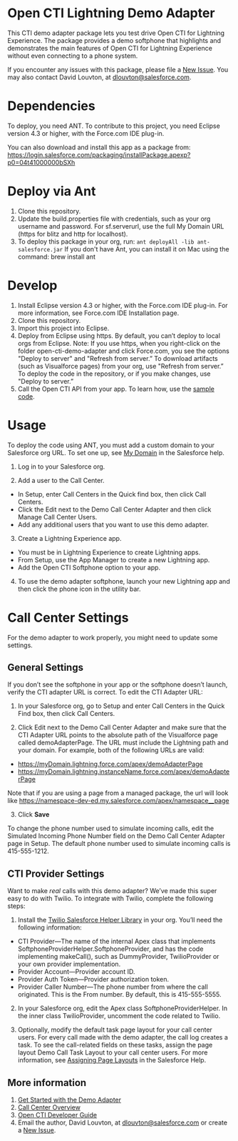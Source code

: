 # Open CTI Lightning Demo Adapter

This CTI demo adapter package lets you test drive Open CTI for Lightning Experience. The package provides a demo softphone that highlights and demonstrates the main features of Open CTI for Lightning Experience without even connecting to a phone system. 

If you encounter any issues with this package, please file a [New Issue](https://github.com/developerforce/open-cti-demo-adapter/issues/new). You may also contact David Louvton, at dlouvton@salesforce.com. 

# Dependencies

To deploy, you need ANT.
To contribute to this project, you need Eclipse version 4.3 or higher, with the Force.com IDE plug-in.

You can also download and install this app as a package from: https://login.salesforce.com/packaging/installPackage.apexp?p0=04t41000000bSXh

# Deploy via Ant

1. Clone this repository.
2. Update the build.properties file with credentials, such as your org username and password. For sf.serverurl, use the full My Domain URL (https for blitz and http for localhost).
3. To deploy this package in your org, run:
`ant deployAll -lib ant-salesforce.jar`
If you don't have Ant, you can install it on Mac using the command: 
brew install ant


# Develop

1. Install Eclipse version 4.3 or higher, with the  Force.com IDE plug-in. For more information, see Force.com IDE Installation page.
2. Clone this repository.
3. Import this project into Eclipse.
4. Deploy from Eclipse using https. By default, you can’t deploy to local orgs from Eclipse.
Note: If you use https, when you right-click on the folder open-cti-demo-adapter and click  Force.com, you see the options "Deploy to server" and "Refresh from server.” 
To download artifacts (such as Visualforce pages) from your org, use "Refresh from server.”
To deploy the code in the repository, or if you make changes, use "Deploy to server.”
5. Call the Open CTI API from your app. To learn how, use the [sample code](open-cti-code-samples.js).

# Usage

To deploy the code using ANT, you must add a custom domain to your Salesforce org URL. To set one up, see [My Domain](https://help.salesforce.com/HTViewHelpDoc?id=domain_name_overview.htm) in the Salesforce help.

1. Log in to your Salesforce org. 

2. Add a user to the Call Center. 
  * In Setup, enter Call Centers in the Quick find box, then click Call Centers. 
  * Click the Edit next to the Demo Call Center Adapter and then click Manage Call Center Users. 
  * Add any additional users that you want to use this demo adapter.

3. Create a Lightning Experience app.
  * You must be in Lightning Experience to create Lightning apps.
  * From Setup, use the App Manager to create a new Lightning app.
  * Add the Open CTI Softphone option to your app.

4. To use the demo adapter softphone, launch your new Lightning app and then click the phone icon in the utility bar.

# Call Center Settings

For the demo adapter to work properly, you might need to update some settings.

## General Settings

If you don’t see the softphone in your app or the softphone doesn’t launch, verify the CTI adapter URL is correct. To edit the CTI Adapter URL:

1. In your Salesforce org, go to Setup and enter Call Centers in the Quick Find box, then click Call Centers.

2. Click Edit next to the Demo Call Center Adapter and make sure that the CTI Adapter URL points to the absolute path of the Visualforce page called demoAdapterPage. The URL must include the Lightning path and your domain. For example, both of the following URLs are valid:
  * https://myDomain.lightning.force.com/apex/demoAdapterPage
  * https://myDomain.lightning.instanceName.force.com/apex/demoAdapterPage

Note that if you are using a page from a managed package, the url will look like https://namespace-dev-ed.my.salesforce.com/apex/namespace__page

3. Click **Save**

To change the phone number used to simulate incoming calls, edit the Simulated Incoming Phone Number field on the Demo Call Center Adapter page in Setup. The default phone number used to simulate incoming calls is 415-555-1212.

## CTI Provider Settings

Want to make *real* calls with this demo adapter? We’ve made this super easy to do with Twilio. To integrate with Twilio, complete the following steps:

1. Install the [Twilio Salesforce Helper Library](https://www.twilio.com/docs/libraries/salesforce#installation) in your org.
You’ll need the following information:
  * CTI Provider—The name of the internal Apex class that implements SoftphoneProviderHelper.SoftphoneProvider, and has the code implementing makeCall(), such as DummyProvider, TwilioProvider or your own provider implementation.
  * Provider Account—Provider account ID.
  * Provider Auth Token—Provider authorization token.
  * Provider Caller Number—The phone number from where the call originated. This is the From number. By default, this is 415-555-5555.

2. In your Salesforce org, edit the Apex class SoftphoneProviderHelper. In the inner class TwilioProvider, uncomment the code related to Twilio.

3. Optionally, modify the default task page layout for your call center users.
For every call made with the demo adapter, the call log creates a task. To see the call-related fields on these tasks, assign the page layout Demo Call Task Layout to your call center users. For more information, see [Assigning Page Layouts](https://help.salesforce.com/apex/HTViewHelpDoc?id=customize_layoutassign.htm&language=en_US) in the Salesforce Help.

## More information
1. [Get Started with the Demo Adapter](https://developer.salesforce.com/page/Lightning_Open_CTI)
2. [Call Center Overview](https://help.salesforce.com/apex/HTViewHelpDoc?id=cti_overview.htm)
3. [Open CTI Developer Guide](https://developer.salesforce.com/docs/atlas.en-us.api_cti.meta/api_cti/)
4. Email the author, David Louvton, at dlouvton@salesforce.com or create a [New Issue](https://github.com/developerforce/open-cti-demo-adapter/issues/new).
